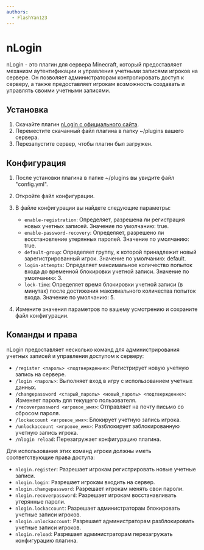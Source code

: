 ```yaml
---
authors: 
  - FlashYan123
---
```


# nLogin
nLogin - это плагин для сервера Minecraft, который предоставляет механизм аутентификации и управления учетными записями игроков на сервере. Он позволяет администраторам контролировать доступ к серверу, а также предоставляет игрокам возможность создавать и управлять своими учетными записями.

## Установка
1. Скачайте плагин [nLogin с официального сайта](https://www.nickuc.com/en/#plugins).
2. Переместите скачанный файл плагина в папку ~/plugins вашего сервера.
3. Перезапустите сервер, чтобы плагин был загружен.

## Конфигурация
1. После установки плагина в папке ~/plugins вы увидите файл "config.yml".
2. Откройте файл конфигурации.
3. В файле конфигурации вы найдете следующие параметры:

   - `enable-registration`: Определяет, разрешена ли регистрация новых учетных записей. Значение по умолчанию: true.
   - `enable-password-recovery`: Определяет, разрешено ли восстановление утерянных паролей. Значение по умолчанию: true.
   - `default-group`: Определяет группу, к которой принадлежит новый зарегистрированный игрок. Значение по умолчанию: default.
   - `login-attempts`: Определяет максимальное количество попыток входа до временной блокировки учетной записи. Значение по умолчанию: 3.
   - `lock-time`: Определяет время блокировки учетной записи (в минутах) после достижения максимального количества попыток входа. Значение по умолчанию: 5.

4. Измените значения параметров по вашему усмотрению и сохраните файл конфигурации.

## Команды и права
nLogin предоставляет несколько команд для администрирования учетных записей и управления доступом к серверу:

- `/register <пароль> <подтверждение>`: Регистрирует новую учетную запись на сервере.
- `/login <пароль>`: Выполняет вход в игру с использованием учетных данных.
- `/changepassword <старый_пароль> <новый_пароль> <подтверждение>`: Изменяет пароль для текущего пользователя.
- `/recoverpassword <игровое_имя>`: Отправляет на почту письмо со сбросом пароля.
- `/lockaccount <игровое_имя>`: Блокирует учетную запись игрока.
- `/unlockaccount <игровое_имя>`: Разблокирует заблокированную учетную запись игрока.
- `/nlogin reload`: Перезагружает конфигурацию плагина.

Для использования этих команд игроки должны иметь соответствующие права доступа:

- `nlogin.register`: Разрешает игрокам регистрировать новые учетные записи.
- `nlogin.login`: Разрешает игрокам входить на сервер.
- `nlogin.changepassword`: Разрешает игрокам менять свои пароли.
- `nlogin.recoverpassword`: Разрешает игрокам восстанавливать утерянные пароли.
- `nlogin.lockaccount`: Разрешает администраторам блокировать учетные записи игроков.
- `nlogin.unlockaccount`: Разрешает администраторам разблокировать учетные записи игроков.
- `nlogin.reload`: Разрешает администраторам перезагружать конфигурацию плагина.